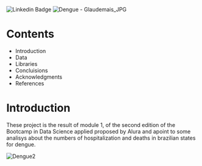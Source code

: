 ![Linkedin Badge](https://img.shields.io/badge/LinkedIn-0077B5?style=for-the-badge&logo=linkedin&logoColor=white&link=https://www.linkedin.com/in/glaudemias-grangeiro-junior-940a951a1/ )
![Dengue - Glaudemais_JPG](https://user-images.githubusercontent.com/84024639/120666112-b8ba7a80-c462-11eb-985a-10d5a483fa93.jpg)
# Contents
* Introduction
* Data
* Libraries
* Concluisions
* Acknowledgments
* References

# **Introduction**

These project is the result of module 1, of the second edition of the Bootcamp in Data Science applied proposed by Alura and apoint to some analisys about the numbers of hospitalization and deaths in brazilian states for dengue.

![Dengue2](https://user-images.githubusercontent.com/84024639/120575832-23829c00-c3f8-11eb-837a-9b890cc1ef74.jpg)
